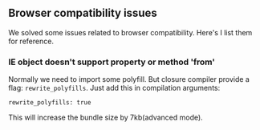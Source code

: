 ## Browser compatibility issues

We solved some issues related to browser compatibility. Here's I list them for reference.

### IE object doesn't support property or method 'from'

Normally we need to import some polyfill. But closure compiler provide a flag: `rewrite_polyfills`. Just add this in compilation arguments:
```
rewrite_polyfills: true
```
This will increase the bundle size by 7kb(advanced mode).